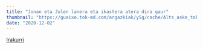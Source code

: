 ```yaml
---
title: "Jonan eta Julen lanera eta ikastera atera dira gaur"
thumbnail: "https://guaixe.tok-md.com/argazkiak/ySg/cache/Alts_aske_tokikom_735x413.jpg"
date: "2020-12-02"
---
```

[Irakurri](https://guaixe.eus/altsasu/1606904062722-jonan-eta-julen-lanera-eta-ikastera-atera-dira-gaur)
